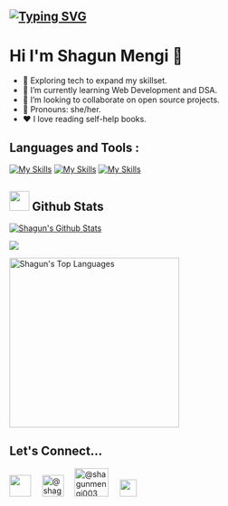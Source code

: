 ## [![Typing SVG](https://readme-typing-svg.herokuapp.com?size=28&center=true&width=800&lines=Web+Developement;Learning+DSA;Exploring+Tech)](https://git.io/typing-svg)


# Hi I'm Shagun Mengi  👋


* 🔭 Exploring tech to expand my skillset.
* 🌱 I’m currently learning Web Development and DSA.
* 🤝 I’m looking to collaborate on open source projects.
* 👩 Pronouns: she/her.
* ❤️ I love reading self-help books.


<h2 align="left">Languages and Tools :</h2>

[![My Skills](https://skillicons.dev/icons?i=c,cpp,py,html,css,js,bootstrap,materialui,react,tailwind)](https://skillicons.dev)
[![My Skills](https://skillicons.dev/icons?i=expressjs,nodejs,mongodb,powershell,vscode,git,github)](https://skillicons.dev)
[![My Skills](https://skillicons.dev/icons?i=gcp)](https://skillicons.dev)

## <img src="https://media.giphy.com/media/iY8CRBdQXODJSCERIr/giphy.gif" width="35"><b> Github Stats </b>

 <a href="https://github.com/shagunZ"><img alt="Shagun's Github Stats" src="https://github-readme-stats.vercel.app/api?username=shagunZ&show_icons=true&count_private=true&theme=react&hide_border=true&bg_color=0D1117" /></a>

<p align="left">
    <a href="http://www.github.com/shagunZ"><img src="https://github-readme-streak-stats.herokuapp.com/?user=shagunZ&stroke=ffffff&background=0D1117&ring=5BCDEC&fire=5BCDEC&currStreakNum=ffffff&currStreakLabel=5BCDEC&sideNums=ffffff&sideLabels=ffffff&dates=ffffff&hide_border=true" /></a></p>


  <a href="https://github.com/shagunZ"><img alt="Shagun's Top Languages" src="https://github-readme-stats.vercel.app/api/top-langs/?username=shagunZ&langs_count=8&count_private=true&layout=compact&theme=react&hide_border=true&bg_color=0D1117" width="300px"/></a>


## Let's Connect...
<a href = "https://www.linkedin.com/in/shagunmengi/"><img src="https://skillicons.dev/icons?i=linkedin" width="38px"/></a>&nbsp;&nbsp;&nbsp;&nbsp;
<a href="https://www.hackerrank.com/shagunmengi003" ><img  src="https://user-images.githubusercontent.com/17762967/42728663-26ebdb04-87dd-11e8-928f-fb01479a2ce1.png" alt="@shagunmengi003" width="38px" /></a>&nbsp;&nbsp;&nbsp;&nbsp;
<a href="https://leetcode.com/shagunmengi003/" ><img  src="https://assets.leetcode.com/static_assets/public/webpack_bundles/images/logo-dark.e99485d9b.svg" alt="@shagunmengi003" width="60px" height="50" /></a>&nbsp;&nbsp;&nbsp;&nbsp;
[<a href="mailto:shagunmengi003@gmail.com"><img src="https://cdn.iconscout.com/icon/free/png-256/email-1818373-1541480.png" width="30px" height="30px"></a>
](mailto:shagunmengi003@gmail.com)&nbsp;&nbsp;&nbsp;&nbsp;

